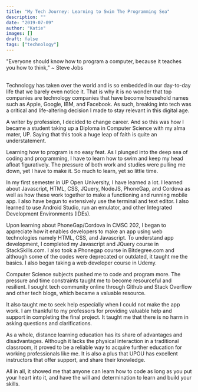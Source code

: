 ```yaml
---
title: "My Tech Journey: Learning to Swim The Programming Sea"
description: ""
date: "2019-07-09"
author: "Katie"
images: []
draft: false
tags: ["technology"]
---
```

"Everyone should know how to program a computer, because it teaches you how to think," ~ Steve Jobs

</br>
Technology has taken over the world and is so embedded in our day-to-day life that we barely even notice it. That is why it is no wonder that top companies are technology companies that have become household names such as Apple, Google, IBM, and Facebook. As such, breaking into tech was a critical and life-altering decision I made to stay relevant in this digital age.

A writer by profession, I decided to change career. And so this was how I became a student taking up a Diploma in Computer Science with my alma mater, UP. Saying that this took a huge leap of faith is quite an understatement.

Learning how to program is no easy feat. As I plunged into the deep sea of coding and programming, I have to learn how to swim and keep my head afloat figuratively. The pressure of both work and studies were pulling me down, yet I have to make it. So much to learn, yet so little time.

In my first semester in UP Open University, I have learned a lot. I learned about Javascript, HTML, CSS, JQuery, NodeJS, PhoneGap, and Cordova as well as how these work together to make a functioning and running mobile app. I also have begun to extensively use the terminal and text editor. I also learned to use Android Studio, run an emulator, and other Integrated Development Environments (IDEs).

Upon learning about PhoneGap/Cordova in CMSC 202, I began to appreciate how it enables developers to make an app using web technologies namely HTML, CSS, and Javascript. To understand app development, I completed my Javascript and JQuery course in StackSkills.com. I also took a Phonegap course in Bitdegree.com and although some of the codes were deprecated or outdated, it taught me the basics. I also began taking a web developer course in Udemy.

Computer Science subjects pushed me to code and program more. The pressure and time constraints taught me to become resourceful and resilient. I sought tech community online through Github and Stack Overflow and other tech blogs, which became a valuable resource.

It also taught me to seek help especially when I could not make the app work. I am thankful to my professors for providing valuable help and support in completing the final project. It taught me that there is no harm in asking questions and clarifications.

As a whole, distance learning education has its share of advantages and disadvantages. Although it lacks the physical interaction in a traditional classroom, it proved to be a reliable way to acquire further education for working professionals like me. It is also a plus that UPOU has excellent instructors that offer support, and share their knowledge.

All in all, it showed me that anyone can learn how to code as long as you put your heart into it, and have the will and determination to learn and build your skills.